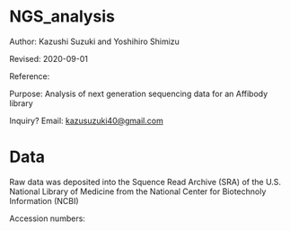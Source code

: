 # NGS_analysis

Author: Kazushi Suzuki and Yoshihiro Shimizu

Revised: 2020-09-01 

Reference: 

Purpose: Analysis of next generation sequencing data for an Affibody library

Inquiry? Email: kazusuzuki40@gmail.com

# Data
Raw data was deposited into the Squence Read Archive (SRA) of the U.S. National Library of Medicine from the National Center for Biotechnoly Information (NCBI) 

Accession numbers: 



